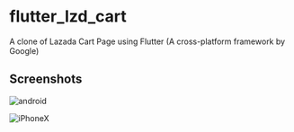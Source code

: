 # flutter_lzd_cart

A clone of Lazada Cart Page using Flutter (A cross-platform framework by Google)


## Screenshots

![android](https://raw.githubusercontent.com/thaihoa-fe/lzd_cart_flutter/master/android.png "Android")

![iPhoneX](https://raw.githubusercontent.com/thaihoa-fe/lzd_cart_flutter/master/ios.png "iPhoneX")
